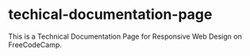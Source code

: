 # techical-documentation-page
 This is a Technical Documentation Page for Responsive Web Design on FreeCodeCamp.
